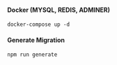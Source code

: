 #### Docker (MYSQL, REDIS, ADMINER)
```
docker-compose up -d
```

#### Generate Migration

```
npm run generate
```